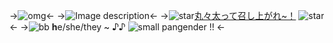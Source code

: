 ->![omg](https://cdn.discordapp.com/attachments/663176955163574281/1037399716557750332/image95.png)<-
->![Image description](https://cdn.discordapp.com/attachments/663176955163574281/1037398687111987413/KkEEa1DAQFxl9okfyfyuafwd.png)<-
->![star](https://cdn.discordapp.com/attachments/663176955163574281/1037403185662406716/de34c58a.gif)[丸々太って召し上がれ~！](https://www.youtube.com/watch?v=GLvaPwoCU9M) ![star](https://cdn.discordapp.com/attachments/663176955163574281/1037403185662406716/de34c58a.gif)<-
->![bb](https://cdn.discordapp.com/attachments/663176955163574281/1037400347800522822/d0705543_original.png) **h**e/she/they  ~ ♪♪ ![small](https://cdn.discordapp.com/attachments/663176955163574281/1037402037685596200/cc24cf02_original.png) pangender !! <-